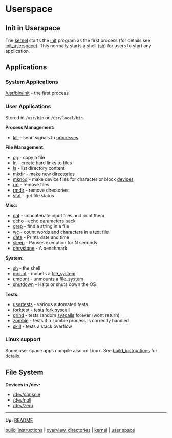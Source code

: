 # Userspace


## Init in Userspace

The [kernel](../kernel/kernel.md) starts the [init](bin/init.md) program as the first process (for details see [init_userspace](../kernel/processes/init_userspace.md)).
This normally starts a shell ([sh](bin/sh.md)) for users to start any application.


## Applications

### System Applications

[/usr/bin/init](bin/init.md) - the first process


### User Applications

Stored in `/usr/bin` or `/usr/local/bin`.

**Process Management:**
- [kill](bin/kill.md) - send signals to [processes](../kernel/processes/processes.md)

**File Management:**
- [cp](bin/cp.md) - copy a file
- [ln](bin/ln.md) - create hard links to files
- [ls](bin/ls.md) - list directory content
- [mkdir](bin/mkdir.md) - make new directories
- [mknod](bin/mknod.md) - make device files for character or block [devices](../kernel/devices/devices.md)
- [rm](bin/rm.md) - remove files
- [rmdir](bin/rmdir.md) - remove directories
- [stat](bin/stat.md) - get file status

**Misc:**
- [cat](bin/cat.md) - concatenate input files and print them
- [echo](bin/echo.md) - echo parameters back
- [grep](bin/grep.md) - find a string in a file
- [wc](bin/wc.md) - count words and characters in a text file
- [date](bin/date.md) - Prints date and time
- [sleep](bin/sleep.md) - Pauses execution for N seconds
- [dhrystone](local/bin/dhrystone.md) - A benchmark

**System:**
- [sh](bin/sh.md) - the shell
- [mount](bin/mount.md) - mounts a [file_system](../kernel/file_system/file_system.md)
- [umount](bin/umount.md) - unmounts a [file_system](../kernel/file_system/file_system.md)
- [shutdown](bin/shutdown.md) - Halts or shuts down the OS

**Tests:**
- [usertests](tests/usertests.md) - various automated tests
- [forktest](tests/forktest.md) - tests [fork](../kernel/syscalls/fork.md) syscall
- [grind](tests/grind.md) - tests random [syscalls](../kernel/syscalls/syscalls.md) forever (wont return)
- [zombie](tests/zombie.md) - tests if a zombie process is correctly handled
- [skill](tests/skill.md) - tests a stack overflow


### Linux support

Some user space apps compile also on Linux. See [build_instructions](../build_instructions.md) for details.


## File System

**Devices in /dev:**
- [/dev/console](dev/console.md)
- [/dev/null](dev/null.md)
- [/dev/zero](dev/zero.md)


---
**Up:** [README](../../README.md)

[build_instructions](../build_instructions.md) | [overview_directories](../overview_directories.md) | [kernel](../kernel/kernel.md) | [user space](userspace.md)
